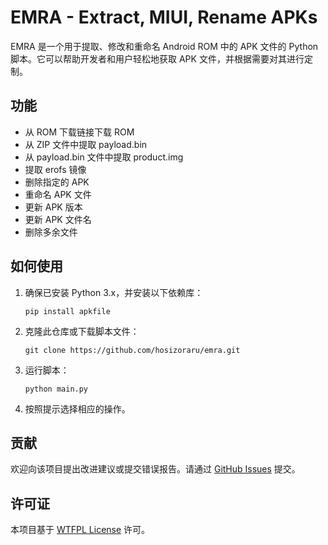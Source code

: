 # EMRA - Extract, MIUI, Rename APKs

EMRA 是一个用于提取、修改和重命名 Android ROM 中的 APK 文件的 Python 脚本。它可以帮助开发者和用户轻松地获取 APK 文件，并根据需要对其进行定制。

## 功能

- 从 ROM 下载链接下载 ROM
- 从 ZIP 文件中提取 payload.bin
- 从 payload.bin 文件中提取 product.img
- 提取 erofs 镜像
- 删除指定的 APK
- 重命名 APK 文件
- 更新 APK 版本
- 更新 APK 文件名
- 删除多余文件

## 如何使用

1. 确保已安装 Python 3.x，并安装以下依赖库：
    ```
    pip install apkfile
    ```

2. 克隆此仓库或下载脚本文件：
    ```
    git clone https://github.com/hosizoraru/emra.git
    ```

3. 运行脚本：
    ```
    python main.py
    ```

4. 按照提示选择相应的操作。

## 贡献

欢迎向该项目提出改进建议或提交错误报告。请通过 [GitHub Issues](https://github.com/hosizoraru/emra/issues) 提交。

## 许可证

本项目基于 [WTFPL License](https://github.com/rpherrera/WTFPL/blob/master/LICENSE) 许可。

